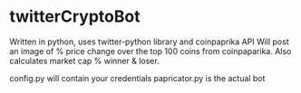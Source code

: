 # twitterCryptoBot
Written in python, uses twitter-python library and coinpaprika API
Will post an image of % price change over the top 100 coins from coinpaparika. Also calculates market cap % winner & loser.

config.py will contain your credentials
papricator.py is the actual bot
